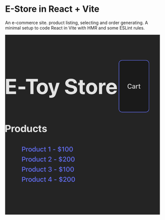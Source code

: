 # E-Store  in React + Vite

An e-commerce site. product listing, selecting and order generating. 
A minimal setup to code React in Vite with HMR and some ESLint rules.

![Project Screenshot](https://github.com/christina-elisha/e-store/blob/main/asset/s1.png)
